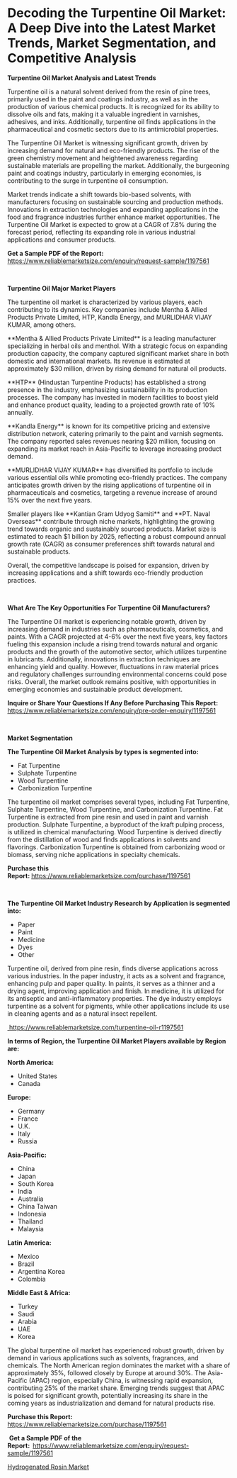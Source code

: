 <p><h1>Decoding the Turpentine Oil Market: A Deep Dive into the Latest Market Trends, Market Segmentation, and Competitive Analysis</h1></p><p><strong>Turpentine Oil Market Analysis and Latest Trends</strong></p>
<p><p>Turpentine oil is a natural solvent derived from the resin of pine trees, primarily used in the paint and coatings industry, as well as in the production of various chemical products. It is recognized for its ability to dissolve oils and fats, making it a valuable ingredient in varnishes, adhesives, and inks. Additionally, turpentine oil finds applications in the pharmaceutical and cosmetic sectors due to its antimicrobial properties.</p><p>The Turpentine Oil Market is witnessing significant growth, driven by increasing demand for natural and eco-friendly products. The rise of the green chemistry movement and heightened awareness regarding sustainable materials are propelling the market. Additionally, the burgeoning paint and coatings industry, particularly in emerging economies, is contributing to the surge in turpentine oil consumption.</p><p>Market trends indicate a shift towards bio-based solvents, with manufacturers focusing on sustainable sourcing and production methods. Innovations in extraction technologies and expanding applications in the food and fragrance industries further enhance market opportunities. The Turpentine Oil Market is expected to grow at a CAGR of 7.8% during the forecast period, reflecting its expanding role in various industrial applications and consumer products.</p></p>
<p><strong>Get a Sample PDF of the Report:&nbsp;</strong> <a href="https://www.reliablemarketsize.com/enquiry/request-sample/1197561?utm_campaign=2482&utm_medium=2&utm_source=Github&utm_content=ia&utm_term=01042025&utm_id=turpentine-oil">https://www.reliablemarketsize.com/enquiry/request-sample/1197561</a></p>
<p>&nbsp;</p>
<p><strong>Turpentine Oil Major Market Players</strong></p>
<p><p>The turpentine oil market is characterized by various players, each contributing to its dynamics. Key companies include Mentha & Allied Products Private Limited, HTP, Kandla Energy, and MURLIDHAR VIJAY KUMAR, among others.</p><p>**Mentha & Allied Products Private Limited** is a leading manufacturer specializing in herbal oils and menthol. With a strategic focus on expanding production capacity, the company captured significant market share in both domestic and international markets. Its revenue is estimated at approximately $30 million, driven by rising demand for natural oil products.</p><p>**HTP** (Hindustan Turpentine Products) has established a strong presence in the industry, emphasizing sustainability in its production processes. The company has invested in modern facilities to boost yield and enhance product quality, leading to a projected growth rate of 10% annually.</p><p>**Kandla Energy** is known for its competitive pricing and extensive distribution network, catering primarily to the paint and varnish segments. The company reported sales revenues nearing $20 million, focusing on expanding its market reach in Asia-Pacific to leverage increasing product demand.</p><p>**MURLIDHAR VIJAY KUMAR** has diversified its portfolio to include various essential oils while promoting eco-friendly practices. The company anticipates growth driven by the rising applications of turpentine oil in pharmaceuticals and cosmetics, targeting a revenue increase of around 15% over the next five years.</p><p>Smaller players like **Kantian Gram Udyog Samiti** and **PT. Naval Overseas** contribute through niche markets, highlighting the growing trend towards organic and sustainably sourced products. Market size is estimated to reach $1 billion by 2025, reflecting a robust compound annual growth rate (CAGR) as consumer preferences shift towards natural and sustainable products. </p><p>Overall, the competitive landscape is poised for expansion, driven by increasing applications and a shift towards eco-friendly production practices.</p></p>
<p>&nbsp;</p>
<p><strong>What Are The Key Opportunities For Turpentine Oil Manufacturers?</strong></p>
<p><p>The Turpentine Oil market is experiencing notable growth, driven by increasing demand in industries such as pharmaceuticals, cosmetics, and paints. With a CAGR projected at 4-6% over the next five years, key factors fueling this expansion include a rising trend towards natural and organic products and the growth of the automotive sector, which utilizes turpentine in lubricants. Additionally, innovations in extraction techniques are enhancing yield and quality. However, fluctuations in raw material prices and regulatory challenges surrounding environmental concerns could pose risks. Overall, the market outlook remains positive, with opportunities in emerging economies and sustainable product development.</p></p>
<p><strong>Inquire or Share Your Questions If Any Before Purchasing This Report:</strong> <a href="https://www.reliablemarketsize.com/enquiry/pre-order-enquiry/1197561?utm_campaign=2482&utm_medium=2&utm_source=Github&utm_content=ia&utm_term=01042025&utm_id=turpentine-oil">https://www.reliablemarketsize.com/enquiry/pre-order-enquiry/1197561</a></p>
<p>&nbsp;</p>
<p><strong>Market Segmentation</strong></p>
<p><strong>The Turpentine Oil Market Analysis by types is segmented into:</strong></p>
<p><ul><li>Fat Turpentine</li><li>Sulphate Turpentine</li><li>Wood Turpentine</li><li>Carbonization Turpentine</li></ul></p>
<p><p>The turpentine oil market comprises several types, including Fat Turpentine, Sulphate Turpentine, Wood Turpentine, and Carbonization Turpentine. Fat Turpentine is extracted from pine resin and used in paint and varnish production. Sulphate Turpentine, a byproduct of the kraft pulping process, is utilized in chemical manufacturing. Wood Turpentine is derived directly from the distillation of wood and finds applications in solvents and flavorings. Carbonization Turpentine is obtained from carbonizing wood or biomass, serving niche applications in specialty chemicals.</p></p>
<p><strong>Purchase this Report:&nbsp;</strong><a href="https://www.reliablemarketsize.com/purchase/1197561?utm_campaign=2482&utm_medium=2&utm_source=Github&utm_content=ia&utm_term=01042025&utm_id=turpentine-oil">https://www.reliablemarketsize.com/purchase/1197561</a></p>
<p>&nbsp;</p>
<p><strong>The Turpentine Oil Market Industry Research by Application is segmented into:</strong></p>
<p><ul><li>Paper</li><li>Paint</li><li>Medicine</li><li>Dyes</li><li>Other</li></ul></p>
<p><p>Turpentine oil, derived from pine resin, finds diverse applications across various industries. In the paper industry, it acts as a solvent and fragrance, enhancing pulp and paper quality. In paints, it serves as a thinner and a drying agent, improving application and finish. In medicine, it is utilized for its antiseptic and anti-inflammatory properties. The dye industry employs turpentine as a solvent for pigments, while other applications include its use in cleaning agents and as a natural insect repellent.</p></p>
<p><a href="https://www.reliablemarketsize.com/turpentine-oil-r1197561?utm_campaign=2482&utm_medium=2&utm_source=Github&utm_content=ia&utm_term=01042025&utm_id=turpentine-oil">&nbsp;https://www.reliablemarketsize.com/turpentine-oil-r1197561</a></p>
<p><strong>In terms of Region, the Turpentine Oil Market Players available by Region are:</strong></p>
<p>
    <p> <strong> North America: </strong>
        <ul>
            <li>United States</li>
            <li>Canada</li>
        </ul>
        </p> 
    <p> <strong> Europe: </strong>
        <ul>
            <li>Germany</li>
            <li>France</li>
            <li>U.K.</li>
            <li>Italy</li>
            <li>Russia</li>
        </ul>
        </p> 
    <p> <strong> Asia-Pacific: </strong>
        <ul>
            <li>China</li>
            <li>Japan</li>
            <li>South Korea</li>
            <li>India</li>
            <li>Australia</li>
            <li>China Taiwan</li>
            <li>Indonesia</li>
            <li>Thailand</li>
            <li>Malaysia</li>
        </ul>
        </p> 
    <p> <strong> Latin America: </strong>
        <ul>
            <li>Mexico</li>
            <li>Brazil</li>
            <li>Argentina Korea</li>
            <li>Colombia</li>
        </ul>
        </p> 
    <p> <strong> Middle East & Africa: </strong>
        <ul>
            <li>Turkey</li>
            <li>Saudi</li>
            <li>Arabia</li>
            <li>UAE</li>
            <li>Korea</li>
        </ul>
    </p>
    </p>
<p><p>The global turpentine oil market has experienced robust growth, driven by demand in various applications such as solvents, fragrances, and chemicals. The North American region dominates the market with a share of approximately 35%, followed closely by Europe at around 30%. The Asia-Pacific (APAC) region, especially China, is witnessing rapid expansion, contributing 25% of the market share. Emerging trends suggest that APAC is poised for significant growth, potentially increasing its share in the coming years as industrialization and demand for natural products rise.</p></p>
<p><strong>Purchase this Report: </strong><a href="https://www.reliablemarketsize.com/purchase/1197561?utm_campaign=2482&utm_medium=2&utm_source=Github&utm_content=ia&utm_term=01042025&utm_id=turpentine-oil">https://www.reliablemarketsize.com/purchase/1197561</a></p>
<p>&nbsp;<strong>Get a Sample PDF of the Report:&nbsp;&nbsp;</strong><a href="https://www.reliablemarketsize.com/enquiry/request-sample/1197561?utm_campaign=2482&utm_medium=2&utm_source=Github&utm_content=ia&utm_term=01042025&utm_id=turpentine-oil">https://www.reliablemarketsize.com/enquiry/request-sample/1197561</a></p>
<p><strong></strong></p>
<p><p><a href="https://github.com/hartsockdonnette82/Market-Research-Report-List-1/blob/main/hydrogenated-rosin-market.md?utm_campaign=2482&utm_medium=2&utm_source=Github&utm_content=ia&utm_term=01042025&utm_id=turpentine-oil">Hydrogenated Rosin Market</a></p></p>